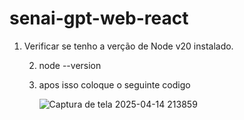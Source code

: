 
# senai-gpt-web-react
1. Verificar se tenho a verção de Node v20 instalado.

     2. node --version
   
     4. apos isso coloque o seguinte codigo
     
        ![Captura de tela 2025-04-14 213859](https://github.com/user-attachments/assets/552b8f71-9f5d-4a59-9653-3852195dcdc9)

